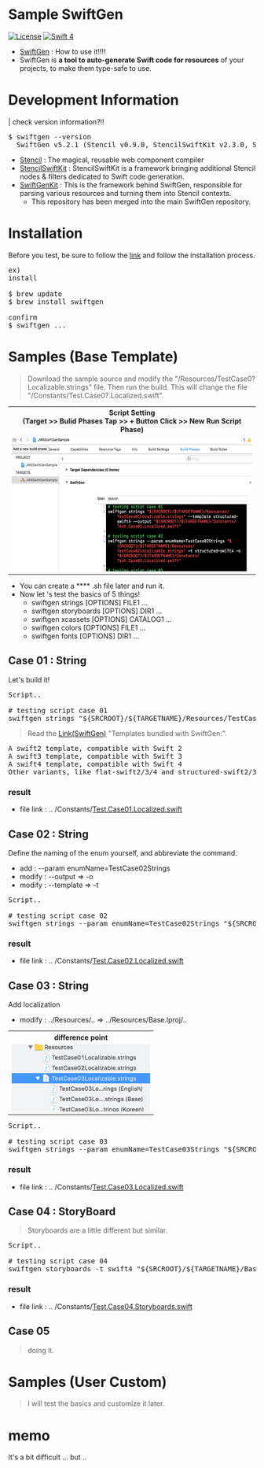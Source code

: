 # Sample SwiftGen
[![License](http://img.shields.io/badge/License-MIT-green.svg?style=flat)](https://github.com/clintjang/JWSBoltsSwiftSample/blob/master/LICENSE) [![Swift 4](https://img.shields.io/badge/swift-4.0-orange.svg?style=flat)](https://swift.org) 
- [SwiftGen](https://github.com/SwiftGen/SwiftGen) : How to use it!!!!
- SwiftGen is **a tool to auto-generate Swift code for resources** of your projects, to make them type-safe to use.

# Development Information
| check version information?!!
<pre>
$ swiftgen --version
  SwiftGen v5.2.1 (Stencil v0.9.0, StencilSwiftKit v2.3.0, SwiftGenKit v2.1.1)
</pre>
- [Stencil](https://stenciljs.com/) : The magical, reusable web component compiler
- [StencilSwiftKit](https://github.com/SwiftGen/StencilSwiftKit) : StencilSwiftKit is a framework bringing additional Stencil nodes & filters dedicated to Swift code generation.
- [SwiftGenKit](https://github.com/SwiftGen/SwiftGenKit) : This is the framework behind SwiftGen, responsible for parsing various resources and turning them into Stencil contexts.
	- This repository has been merged into the main SwiftGen repository.

# Installation
Before you test, be sure to follow the [link](https://github.com/SwiftGen/SwiftGen) and follow the installation process.
<pre>
ex) 
install

$ brew update
$ brew install swiftgen

confirm
$ swiftgen ...
</pre>

# Samples (Base Template)
> Download the sample source and modify the "/Resources/TestCase0?Localizable.strings" file. Then run the build. This will change the file "/Constants/Test.Case0?.Localized.swift".

<table style="width:100%">
  <tr>
	<th>Script Setting<br>(Target >> Bulid Phases Tap >> + Button Click >> New Run Script Phase)</th> 
  </tr>
  <tr>
  	<td><img width="563" height="274" src="/Image/script_setting.png"></img></td>
  </tr>
</table>

- You can create a **** .sh file later and run it.
- Now let 's test the basics of 5 things!
	- swiftgen strings [OPTIONS] FILE1 …
	- swiftgen storyboards [OPTIONS] DIR1 …
	- swiftgen xcassets [OPTIONS] CATALOG1 …
	- swiftgen colors [OPTIONS] FILE1 …
	- swiftgen fonts [OPTIONS] DIR1 …

## Case 01 : String
Let's build it!
<pre>
Script..

# testing script case 01
swiftgen strings "${SRCROOT}/${TARGETNAME}/Resources/TestCase01Localizable.strings" --template structured-swift4 --output "${SRCROOT}/${TARGETNAME}/Constants/Test.Case01.Localized.swift"
</pre>

> Read the [Link(SwiftGen)](https://github.com/SwiftGen/SwiftGen) "Templates bundled with SwiftGen:".
<pre>
A swift2 template, compatible with Swift 2
A swift3 template, compatible with Swift 3
A swift4 template, compatible with Swift 4
Other variants, like flat-swift2/3/4 and structured-swift2/3/4 templates for Strings, etc.
</pre>
### result
- file link : .. /Constants/[Test.Case01.Localized.swift](https://github.com/ClintJang/sample-swiftgen/blob/master/JWSSwiftGenSample/JWSSwiftGenSample/Constants/Test.Case01.Localized.swift)

## Case 02 : String
Define the naming of the enum yourself, and abbreviate the command.
- add : --param enumName=TestCase02Strings
- modify : --output => -o
- modify : --template => -t

<pre>
Script..

# testing script case 02
swiftgen strings --param enumName=TestCase02Strings "${SRCROOT}/${TARGETNAME}/Resources/TestCase02Localizable.strings" -t structured-swift4 -o "${SRCROOT}/${TARGETNAME}/Constants/Test.Case02.Localized.swift"
</pre>
### result
- file link : .. /Constants/[Test.Case02.Localized.swift](https://github.com/ClintJang/sample-swiftgen/blob/master/JWSSwiftGenSample/JWSSwiftGenSample/Constants/Test.Case02.Localized.swift)

## Case 03 : String
Add localization
- modify : ../Resources/.. => ../Resources/Base.lproj/..
<table style="width:100%">
  <tr>
	<th>difference point</th> 
  </tr>
  <tr>
  	<td><img width="282" height="137" src="/Image/Localizable.png"></img></td>
  </tr>
</table>

<pre>
Script.. 

# testing script case 03
swiftgen strings --param enumName=TestCase03Strings "${SRCROOT}/${TARGETNAME}/Resources/Base.lproj/TestCase03Localizable.strings" -t structured-swift4 -o "${SRCROOT}/${TARGETNAME}/Constants/Test.Case03.Localized.swift"
</pre>

### result
- file link : .. /Constants/[Test.Case03.Localized.swift](https://github.com/ClintJang/sample-swiftgen/blob/master/JWSSwiftGenSample/JWSSwiftGenSample/Constants/Test.Case03.Localized.swift)

## Case 04 : StoryBoard
> Storyboards are a little different but similar.
<pre>
Script.. 

# testing script case 04
swiftgen storyboards -t swift4 "${SRCROOT}/${TARGETNAME}/Base.lproj/Main.storyboard" -o "${SRCROOT}/${TARGETNAME}/Constants/Test.Case04.Storyboards.swift"
</pre>

### result
- file link : .. /Constants/[Test.Case04.Storyboards.swift](https://github.com/ClintJang/sample-swiftgen/blob/master/JWSSwiftGenSample/JWSSwiftGenSample/Constants/Test.Case04.Storyboards.swift)

## Case 05
> doing it.

# Samples (User Custom)
> I will test the basics and customize it later.

# memo
It's a bit difficult ... but ..

